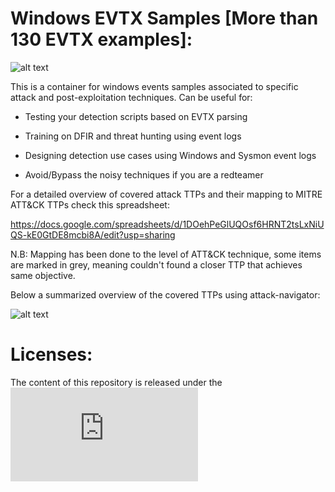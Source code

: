 # Windows EVTX Samples [More than 130 EVTX examples]:

![alt text](https://raw.githubusercontent.com/sbousseaden/EVTX-ATTACK-SAMPLES/master/AIEvent.jpg)

This is a container for windows events samples associated to specific attack and post-exploitation techniques. 
Can be useful for:

- Testing your detection scripts based on EVTX parsing

- Training on DFIR and threat hunting using event logs

- Designing detection use cases using Windows and Sysmon event logs

- Avoid/Bypass the noisy techniques if you are a redteamer

For a detailed overview of covered attack TTPs and their mapping to MITRE ATT&CK TTPs check this spreadsheet: 

https://docs.google.com/spreadsheets/d/1DOehPeGlUQOsf6HRNT2tsLxNiUQS-kE0GtDE8mcbi8A/edit?usp=sharing

N.B: Mapping has been done to the level of ATT&CK technique, some items are marked in grey, meaning couldn't found a closer TTP that achieves same objective.

Below a summarized overview of the covered TTPs using attack-navigator:

![alt text](https://raw.githubusercontent.com/sbousseaden/EVTX-ATTACK-SAMPLES/master/mitre_evtx_repo_map.png)

# Licenses:

The content of this repository is released under the  ![GNU General Public License](https://www.gnu.org/licenses/gpl-3.0.en.html)
